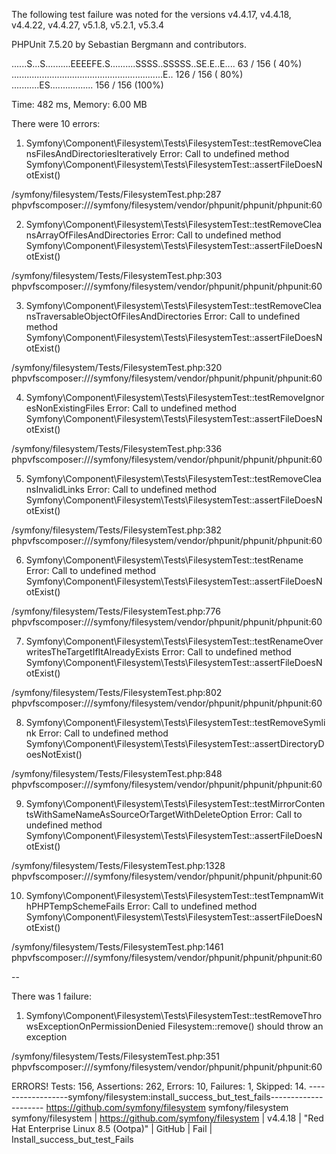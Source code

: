 The following test failure was noted for the versions v4.4.17, v4.4.18, v4.4.22, v4.4.27, v5.1.8, v5.2.1, v5.3.4

PHPUnit 7.5.20 by Sebastian Bergmann and contributors.

......S...S..........EEEEFE.S..........SSSS..SSSSS..SE.E..E....  63 / 156 ( 40%)
............................................................E.. 126 / 156 ( 80%)
...........ES.................                                  156 / 156 (100%)

Time: 482 ms, Memory: 6.00 MB

There were 10 errors:

1) Symfony\Component\Filesystem\Tests\FilesystemTest::testRemoveCleansFilesAndDirectoriesIteratively
Error: Call to undefined method Symfony\Component\Filesystem\Tests\FilesystemTest::assertFileDoesNotExist()

/symfony/filesystem/Tests/FilesystemTest.php:287
phpvfscomposer:///symfony/filesystem/vendor/phpunit/phpunit/phpunit:60

2) Symfony\Component\Filesystem\Tests\FilesystemTest::testRemoveCleansArrayOfFilesAndDirectories
Error: Call to undefined method Symfony\Component\Filesystem\Tests\FilesystemTest::assertFileDoesNotExist()

/symfony/filesystem/Tests/FilesystemTest.php:303
phpvfscomposer:///symfony/filesystem/vendor/phpunit/phpunit/phpunit:60

3) Symfony\Component\Filesystem\Tests\FilesystemTest::testRemoveCleansTraversableObjectOfFilesAndDirectories
Error: Call to undefined method Symfony\Component\Filesystem\Tests\FilesystemTest::assertFileDoesNotExist()

/symfony/filesystem/Tests/FilesystemTest.php:320
phpvfscomposer:///symfony/filesystem/vendor/phpunit/phpunit/phpunit:60

4) Symfony\Component\Filesystem\Tests\FilesystemTest::testRemoveIgnoresNonExistingFiles
Error: Call to undefined method Symfony\Component\Filesystem\Tests\FilesystemTest::assertFileDoesNotExist()

/symfony/filesystem/Tests/FilesystemTest.php:336
phpvfscomposer:///symfony/filesystem/vendor/phpunit/phpunit/phpunit:60

5) Symfony\Component\Filesystem\Tests\FilesystemTest::testRemoveCleansInvalidLinks
Error: Call to undefined method Symfony\Component\Filesystem\Tests\FilesystemTest::assertFileDoesNotExist()

/symfony/filesystem/Tests/FilesystemTest.php:382
phpvfscomposer:///symfony/filesystem/vendor/phpunit/phpunit/phpunit:60

6) Symfony\Component\Filesystem\Tests\FilesystemTest::testRename
Error: Call to undefined method Symfony\Component\Filesystem\Tests\FilesystemTest::assertFileDoesNotExist()

/symfony/filesystem/Tests/FilesystemTest.php:776
phpvfscomposer:///symfony/filesystem/vendor/phpunit/phpunit/phpunit:60

7) Symfony\Component\Filesystem\Tests\FilesystemTest::testRenameOverwritesTheTargetIfItAlreadyExists
Error: Call to undefined method Symfony\Component\Filesystem\Tests\FilesystemTest::assertFileDoesNotExist()

/symfony/filesystem/Tests/FilesystemTest.php:802
phpvfscomposer:///symfony/filesystem/vendor/phpunit/phpunit/phpunit:60

8) Symfony\Component\Filesystem\Tests\FilesystemTest::testRemoveSymlink
Error: Call to undefined method Symfony\Component\Filesystem\Tests\FilesystemTest::assertDirectoryDoesNotExist()

/symfony/filesystem/Tests/FilesystemTest.php:848
phpvfscomposer:///symfony/filesystem/vendor/phpunit/phpunit/phpunit:60

9) Symfony\Component\Filesystem\Tests\FilesystemTest::testMirrorContentsWithSameNameAsSourceOrTargetWithDeleteOption
Error: Call to undefined method Symfony\Component\Filesystem\Tests\FilesystemTest::assertFileDoesNotExist()

/symfony/filesystem/Tests/FilesystemTest.php:1328
phpvfscomposer:///symfony/filesystem/vendor/phpunit/phpunit/phpunit:60

10) Symfony\Component\Filesystem\Tests\FilesystemTest::testTempnamWithPHPTempSchemeFails
Error: Call to undefined method Symfony\Component\Filesystem\Tests\FilesystemTest::assertFileDoesNotExist()

/symfony/filesystem/Tests/FilesystemTest.php:1461
phpvfscomposer:///symfony/filesystem/vendor/phpunit/phpunit/phpunit:60

--

There was 1 failure:

1) Symfony\Component\Filesystem\Tests\FilesystemTest::testRemoveThrowsExceptionOnPermissionDenied
Filesystem::remove() should throw an exception

/symfony/filesystem/Tests/FilesystemTest.php:351
phpvfscomposer:///symfony/filesystem/vendor/phpunit/phpunit/phpunit:60

ERRORS!
Tests: 156, Assertions: 262, Errors: 10, Failures: 1, Skipped: 14.
------------------symfony/filesystem:install_success_but_test_fails---------------------
https://github.com/symfony/filesystem symfony/filesystem
symfony/filesystem  |  https://github.com/symfony/filesystem | v4.4.18 | "Red Hat Enterprise Linux 8.5 (Ootpa)" | GitHub | Fail |  Install_success_but_test_Fails
